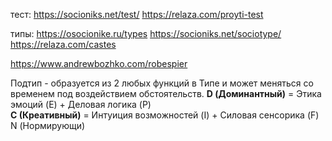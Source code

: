 тест:
https://socioniks.net/test/
https://relaza.com/proyti-test

типы:
https://osocionike.ru/types
https://socioniks.net/sociotype/
https://relaza.com/castes


https://www.andrewbozhko.com/robespier

Подтип - образуется из 2 любых функций в Типе и может меняться со временем под воздействием обстоятельств.
**D (Доминантный)** = Этика эмоций (E) + Деловая логика (P)  
**С (Креативный)** = Интуиция возможностей (I) + Силовая сенсорика (F)  
N (Нормирующи)